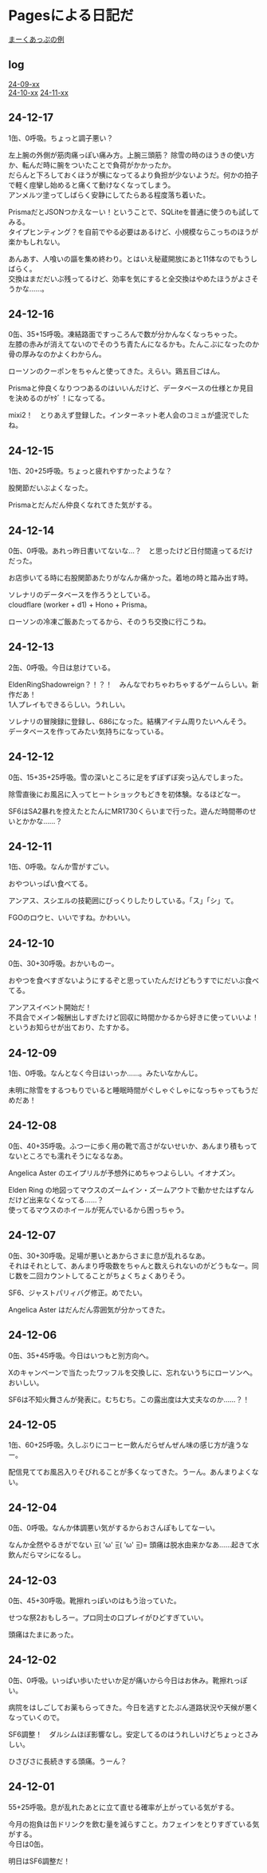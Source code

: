 # Pagesによる日記だ
[まーくあっぷの例](https://docs.github.com/ja/get-started/writing-on-github/getting-started-with-writing-and-formatting-on-github/basic-writing-and-formatting-syntax)

## log
[24-09-xx](./2409.md)  
[24-10-xx](./2410.md)
[24-11-xx](./2411.md)

## 24-12-17
1缶、0呼吸。ちょっと調子悪い？

左上腕の外側が筋肉痛っぽい痛み方。上腕三頭筋？  除雪の時のほうきの使い方か、転んだ時に腕をついたことで負荷がかかったか。  
だらんと下ろしておくほうが横になってるより負担が少ないようだ。何かの拍子で軽く痙攣し始めると痛くて動けなくなってしまう。  
アンメルツ塗ってしばらく安静にしてたらある程度落ち着いた。

PrismaだとJSONつかえなーい！ということで、SQLiteを普通に使うのも試してみる。  
タイプヒンティング？を自前でやる必要はあるけど、小規模ならこっちのほうが楽かもしれない。

あんあす、人喰いの謳を集め終わり。とはいえ秘蔵開放にあと11体なのでもうしばらく。  
交換はまだだいぶ残ってるけど、効率を気にすると全交換はやめたほうがよさそうかな……。

## 24-12-16
0缶、35+15呼吸。凍結路面ですっころんで数が分かんなくなっちゃった。  
左膝の赤みが消えてないのでそのうち青たんになるかも。たんこぶになったのか骨の厚みなのかよくわからん。

ローソンのクーポンをちゃんと使ってきた。えらい。鶏五目ごはん。

Prismaと仲良くなりつつあるのはいいんだけど、データベースの仕様とか見目を決めるのがﾔﾀﾞ！になってる。

mixi2！　とりあえず登録した。インターネット老人会のコミュが盛況でしたね。

## 24-12-15
1缶、20+25呼吸。ちょっと疲れやすかったような？

股関節だいぶよくなった。

Prismaとだんだん仲良くなれてきた気がする。

## 24-12-14
0缶、0呼吸。あれっ昨日書いてないな…？　と思ったけど日付間違ってるだけだった。

お店歩いてる時に右股関節あたりがなんか痛かった。着地の時と踏み出す時。

ソレナリのデータベースを作ろうとしている。  
cloudflare (worker + d1) + Hono + Prisma。

ローソンの冷凍ご飯あたってるから、そのうち交換に行こうね。

## 24-12-13
2缶、0呼吸。今日は怠けている。

EldenRingShadowreign？！？！　みんなでわちゃわちゃするゲームらしい。新作だあ！  
1人プレイもできるらしい。うれしい。

ソレナリの冒険録に登録し、686になった。結構アイテム周りたいへんそう。  
データベースを作ってみたい気持ちになっている。

## 24-12-12
0缶、15+35+25呼吸。雪の深いところに足をずぼずぼ突っ込んでしまった。

除雪直後にお風呂に入ってヒートショックもどきを初体験。なるほどなー。

SF6はSA2暴れを控えたとたんにMR1730くらいまで行った。遊んだ時間帯のせいとかかな……？

## 24-12-11
1缶、0呼吸。なんか雪がすごい。

おやついっぱい食べてる。

アンアス、スシエルの技範囲にびっくりしたりしている。「ス」「シ」て。

FGOのロウヒ、いいですね。かわいい。

## 24-12-10
0缶、30+30呼吸。おかいものー。

おやつを食べすぎないようにするぞと思っていたんだけどもうすでにだいぶ食べてる。

アンアスイベント開始だ！  
不具合でメイン報酬出しすぎたけど回収に時間かかるから好きに使っていいよ！というお知らせが出ており、たすかる。

## 24-12-09
1缶、0呼吸。なんとなく今日はいっか……。みたいなかんじ。

未明に除雪をするつもりでいると睡眠時間がぐしゃぐしゃになっちゃってもうだめだあ！

## 24-12-08
0缶、40+35呼吸。ふつーに歩く用の靴で高さがないせいか、あんまり積もってないところでも濡れそうになるなあ。

Angelica Aster のエイプリルが予想外にめちゃつよらしい。イオナズン。

Elden Ring の地図ってマウスのズームイン・ズームアウトで動かせたはずなんだけど出来なくなってる……？  
使ってるマウスのホイールが死んでいるから困っちゃう。

## 24-12-07
0缶、30+30呼吸。足場が悪いとあからさまに息が乱れるなあ。  
それはそれとして、あんまり呼吸数をちゃんと数えられないのがどうもなー。同じ数を二回カウントしてることがちょくちょくありそう。

SF6、ジャストパリィバグ修正。めでたい。

Angelica Aster はだんだん雰囲気が分かってきた。

## 24-12-06
0缶、35+45呼吸。今日はいつもと別方向へ。

Xのキャンペーンで当たったワッフルを交換しに、忘れないうちにローソンへ。おいしい。

SF6は不知火舞さんが発表に。むちむち。この露出度は大丈夫なのか……？！

## 24-12-05
1缶、60+25呼吸。久しぶりにコーヒー飲んだらぜんぜん味の感じ方が違うなー。

配信見ててお風呂入りそびれることが多くなってきた。うーん。あんまりよくない。

## 24-12-04
0缶、0呼吸。なんか体調悪い気がするからおさんぽもしてなーい。

なんか全然やるきがでない =͟͟͞͞( 'ω' =͟͟͞͞( 'ω' =͟͟͞͞)= 頭痛は脱水由来かなあ……起きて水飲んだらマシになるし。

## 24-12-03
0缶、45+30呼吸。靴擦れっぽいのはもう治っていた。

せつな祭2おもしろー。プロ同士の口プレイがひどすぎていい。

頭痛はたまにあった。

## 24-12-02
0缶、0呼吸。いっぱい歩いたせいか足が痛いから今日はお休み。靴擦れっぽい。

病院をはしごしてお薬もらってきた。今日を逃すとたぶん道路状況や天候が悪くなっていくので。

SF6調整！　ダルシムほぼ影響なし。安定してるのはうれしいけどちょっとさみしい。

ひさびさに長続きする頭痛。うーん？


## 24-12-01
55+25呼吸。息が乱れたあとに立て直せる確率が上がっている気がする。

今月の抱負は缶ドリンクを飲む量を減らすこと。カフェインをとりすぎている気がする。  
今日は0缶。

明日はSF6調整だ！
